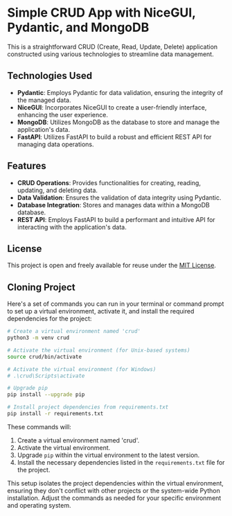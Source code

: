 # Simple CRUD App with NiceGUI, Pydantic, and MongoDB

This is a straightforward CRUD (Create, Read, Update, Delete) application constructed using various technologies to streamline data management.

## Technologies Used

- **Pydantic**: Employs Pydantic for data validation, ensuring the integrity of the managed data.
- **NiceGUI**: Incorporates NiceGUI to create a user-friendly interface, enhancing the user experience.
- **MongoDB**: Utilizes MongoDB as the database to store and manage the application's data.
- **FastAPI**: Utilizes FastAPI to build a robust and efficient REST API for managing data operations.

## Features

- **CRUD Operations**: Provides functionalities for creating, reading, updating, and deleting data.
- **Data Validation**: Ensures the validation of data integrity using Pydantic.
- **Database Integration**: Stores and manages data within a MongoDB database.
- **REST API**: Employs FastAPI to build a performant and intuitive API for interacting with the application's data.

## License

This project is open and freely available for reuse under the [MIT License](https://opensource.org/licenses/MIT).

## Cloning Project

Here's a set of commands you can run in your terminal or command prompt to set up a virtual environment, activate it, and install the required dependencies for the project:

```bash
# Create a virtual environment named 'crud'
python3 -m venv crud

# Activate the virtual environment (for Unix-based systems)
source crud/bin/activate

# Activate the virtual environment (for Windows)
# .\crud\Scripts\activate

# Upgrade pip
pip install --upgrade pip

# Install project dependencies from requirements.txt
pip install -r requirements.txt
```

These commands will:

1. Create a virtual environment named 'crud'.
2. Activate the virtual environment.
3. Upgrade `pip` within the virtual environment to the latest version.
4. Install the necessary dependencies listed in the `requirements.txt` file for the project.

This setup isolates the project dependencies within the virtual environment, ensuring they don't conflict with other projects or the system-wide Python installation. Adjust the commands as needed for your specific environment and operating system.
